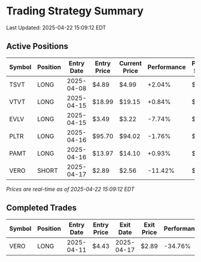 # Trading Strategy Summary

Last Updated: 2025-04-22 15:09:12 EDT

## Active Positions

| Symbol | Position | Entry Date | Entry Price | Current Price | Performance | P/L per Share |
|--------|----------|------------|-------------|---------------|-------------|--------------|
| TSVT | LONG | 2025-04-08 | $4.89 | $4.99 | +2.04% | $+0.10 |
| VTVT | LONG | 2025-04-15 | $18.99 | $19.15 | +0.84% | $+0.16 |
| EVLV | LONG | 2025-04-15 | $3.49 | $3.22 | -7.74% | $-0.27 |
| PLTR | LONG | 2025-04-16 | $95.70 | $94.02 | -1.76% | $-1.68 |
| PAMT | LONG | 2025-04-16 | $13.97 | $14.10 | +0.93% | $+0.13 |
| VERO | SHORT | 2025-04-17 | $2.89 | $2.56 | -11.42% | $-0.33 |

*Prices are real-time as of 2025-04-22 15:09:12 EDT*

## Completed Trades

| Symbol | Position | Entry Date | Entry Price | Exit Date | Exit Price | Performance |
|--------|----------|------------|-------------|-----------|------------|-------------|
| VERO | LONG | 2025-04-11 | $4.43 | 2025-04-17 | $2.89 | -34.76% |